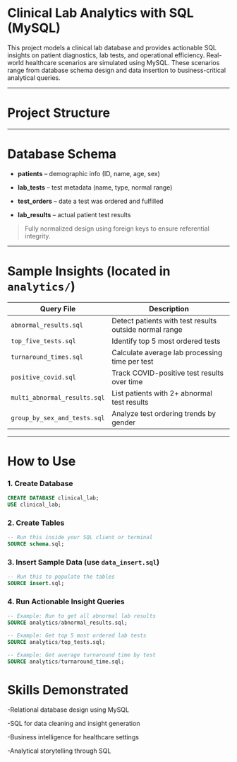 # Clinical Lab Analytics with SQL (MySQL)

This project models a clinical lab database and provides actionable SQL insights on patient diagnostics, lab tests, and operational efficiency. Real-world healthcare scenarios are simulated using MySQL. These scenarios range from database schema design and data insertion to business-critical analytical queries.

---

# Project Structure

---

# Database Schema

- **patients** – demographic info (ID, name, age, sex)
  
- **lab_tests** – test metadata (name, type, normal range)
  
- **test_orders** – date a test was ordered and fulfilled
  
- **lab_results** – actual patient test results

> Fully normalized design using foreign keys to ensure referential integrity. 

---

# Sample Insights (located in `analytics/`)

| Query File                  | Description |
|-----------------------------|-------------|
| `abnormal_results.sql`      | Detect patients with test results outside normal range |
| `top_five_tests.sql`        | Identify top 5 most ordered tests |
| `turnaround_times.sql`      | Calculate average lab processing time per test |
| `positive_covid.sql`        | Track COVID-positive test results over time |
| `multi_abnormal_results.sql`| List patients with 2+ abnormal test results |
| `group_by_sex_and_tests.sql`| Analyze test ordering trends by gender |

---

# How to Use

### 1. Create Database
```sql
CREATE DATABASE clinical_lab;
USE clinical_lab;
```

### 2. Create Tables

```sql
-- Run this inside your SQL client or terminal
SOURCE schema.sql;
```

### 3. Insert Sample Data (use `data_insert.sql`)

```sql
-- Run this to populate the tables
SOURCE insert.sql;
```

### 4. Run Actionable Insight Queries
```sql
-- Example: Run to get all abnormal lab results
SOURCE analytics/abnormal_results.sql;

-- Example: Get top 5 most ordered lab tests
SOURCE analytics/top_tests.sql;

-- Example: Get average turnaround time by test
SOURCE analytics/turnaround_time.sql;
```


# Skills Demonstrated

-Relational database design using MySQL

-SQL for data cleaning and insight generation

-Business intelligence for healthcare settings

-Analytical storytelling through SQL


